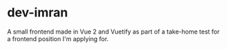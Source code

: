 # dev-imran
A small frontend made in Vue 2 and Vuetify as part of a take-home test for a frontend position I'm applying for.
